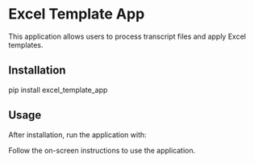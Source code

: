# Excel Template App

This application allows users to process transcript files and apply Excel templates.

## Installation

pip install excel_template_app

## Usage

After installation, run the application with:

Follow the on-screen instructions to use the application.